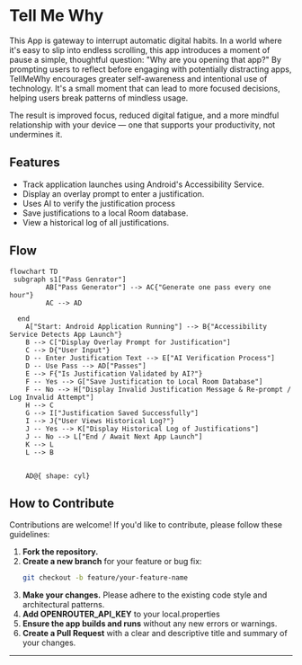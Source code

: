 # Tell Me Why

This App is gateway to  interrupt automatic digital habits. In a world where it's easy to slip into endless scrolling, this app introduces a moment of pause  a simple, thoughtful question: "Why are you opening that app?" By prompting users to reflect before engaging with potentially distracting apps, TellMeWhy encourages greater self-awareness and intentional use of technology. It's a small moment that can lead to more focused decisions, helping users break patterns of mindless usage.

The result is improved focus, reduced digital fatigue, and a more mindful relationship with your device — one that supports your productivity, not undermines it.

## Features
*   Track application launches using Android's Accessibility Service.
*   Display an overlay prompt to enter a justification.
*   Uses AI to verify the justification process
*   Save justifications to a local Room database.
*   View a historical log of all justifications.

## Flow
```mermaid
flowchart TD
 subgraph s1["Pass Genrator"]
         AB["Pass Generator"] --> AC{"Generate one pass every one hour"}
         AC --> AD

  end
    A["Start: Android Application Running"] --> B{"Accessibility Service Detects App Launch"}
    B --> C["Display Overlay Prompt for Justification"]
    C --> D{"User Input"}
    D -- Enter Justification Text --> E["AI Verification Process"]
    D -- Use Pass --> AD["Passes"]
    E --> F{"Is Justification Validated by AI?"}
    F -- Yes --> G["Save Justification to Local Room Database"]
    F -- No --> H["Display Invalid Justification Message & Re-prompt / Log Invalid Attempt"]
    H --> C
    G --> I["Justification Saved Successfully"]
    I --> J{"User Views Historical Log?"}
    J -- Yes --> K["Display Historical Log of Justifications"]
    J -- No --> L["End / Await Next App Launch"]
    K --> L
    L --> B
   

    AD@{ shape: cyl}
```
## How to Contribute

Contributions are welcome! If you'd like to contribute, please follow these guidelines:

1.  **Fork the repository.**
2.  **Create a new branch** for your feature or bug fix:
    ```bash
    git checkout -b feature/your-feature-name
    ```
3.  **Make your changes.** Please adhere to the existing code style and architectural patterns.
4.  **Add OPENROUTER_API_KEY** to your local.properties
5.  **Ensure the app builds and runs** without any new errors or warnings.
6.  **Create a Pull Request** with a clear and descriptive title and summary of your changes.

---
